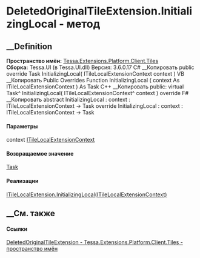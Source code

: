 # DeletedOriginalTileExtension.InitializingLocal - метод
##  __Definition
 **Пространство имён:**
[Tessa.Extensions.Platform.Client.Tiles](N_Tessa_Extensions_Platform_Client_Tiles.htm)  
 **Сборка:** Tessa.UI (в Tessa.UI.dll) Версия: 3.6.0.17
C# __Копировать
     public override Task InitializingLocal(
    	ITileLocalExtensionContext context
    )
VB __Копировать
     Public Overrides Function InitializingLocal ( 
    	context As ITileLocalExtensionContext
    ) As Task
C++ __Копировать
     public:
    virtual Task^ InitializingLocal(
    	ITileLocalExtensionContext^ context
    ) override
F# __Копировать
     abstract InitializingLocal : 
            context : ITileLocalExtensionContext -> Task 
    override InitializingLocal : 
            context : ITileLocalExtensionContext -> Task 
#### Параметры
context
[ITileLocalExtensionContext](T_Tessa_UI_Tiles_Extensions_ITileLocalExtensionContext.htm)
#### Возвращаемое значение
[Task](https://learn.microsoft.com/dotnet/api/system.threading.tasks.task)
#### Реализации
[ITileLocalExtension.InitializingLocal(ITileLocalExtensionContext)](M_Tessa_UI_Tiles_Extensions_ITileLocalExtension_InitializingLocal.htm)  
##  __См. также
#### Ссылки
[DeletedOriginalTileExtension -
](T_Tessa_Extensions_Platform_Client_Tiles_DeletedOriginalTileExtension.htm)
[Tessa.Extensions.Platform.Client.Tiles - пространство
имён](N_Tessa_Extensions_Platform_Client_Tiles.htm)
